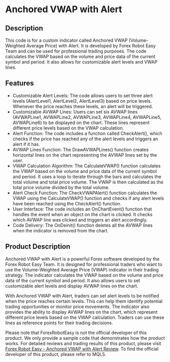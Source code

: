 # Anchored VWAP with Alert

## Description
This code is for a custom indicator called Anchored VWAP (Volume-Weighted Average Price) with Alert. It is developed by Forex Robot Easy Team and can be used for professional trading purposes. The code calculates the VWAP based on the volume and price data of the current symbol and period. It also allows for customizable alert levels and VWAP lines.

## Features
- Customizable Alert Levels: The code allows users to set three alert levels (AlertLevel1, AlertLevel2, AlertLevel3) based on price levels. Whenever the price reaches these levels, an alert will be triggered.
- Customizable AVWAP Lines: Users can set six AVWAP lines (AVWAPLine1, AVWAPLine2, AVWAPLine3, AVWAPLine4, AVWAPLine5, AVWAPLine6) to be displayed on the chart. These lines represent different price levels based on the VWAP calculation.
- Alert Function: The code includes a function called CheckAlert(), which checks if the price has reached any of the alert levels and triggers an alert if it has.
- AVWAP Lines Function: The DrawAVWAPLines() function creates horizontal lines on the chart representing the AVWAP lines set by the user.
- VWAP Calculation Algorithm: The CalculateVWAP() function calculates the VWAP based on the volume and price data of the current symbol and period. It uses a loop to iterate through the bars and calculates the total volume and total price volume. The VWAP is then calculated as the total price volume divided by the total volume.
- Alert Check Function: The CheckVWAPAlert() function calculates the VWAP using the CalculateVWAP() function and checks if any alert levels have been reached using the CheckAlert() function.
- User Interface: The code includes an OnChartEvent() function that handles the event when an object on the chart is clicked. It checks which AVWAP line was clicked and triggers an alert accordingly.
- Code Delivery: The OnDeinit() function deletes all the AVWAP lines when the indicator is removed from the chart.

## Product Description
Anchored VWAP with Alert is a powerful Forex software developed by the Forex Robot Easy Team. It is designed for professional traders who want to use the Volume-Weighted Average Price (VWAP) indicator in their trading strategy. The indicator calculates the VWAP based on the volume and price data of the current symbol and period. It also allows users to set customizable alert levels and display AVWAP lines on the chart.

With Anchored VWAP with Alert, traders can set alert levels to be notified when the price reaches certain levels. This can help them identify potential trading opportunities or monitor price movements. The indicator also provides the ability to display AVWAP lines on the chart, which represent different price levels based on the VWAP calculation. Traders can use these lines as reference points for their trading decisions.

Please note that ForexRobotEasy is not the official developer of this product. We only provide a sample code that demonstrates how the product works. For detailed reviews and trading results of this product, please visit [Forex Robot Easy - Anchored VWAP with Alert Review](https://forexroboteasy.com/forex-robot-review/review-anchored-vwap-with-alert-a-powerful-forex-software-for-professional-traders/). To find the official developer of this product, please refer to MQL5.
